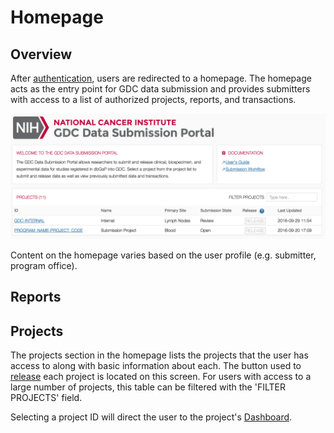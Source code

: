 # Homepage

## Overview

After [authentication](Authentication.md), users are redirected to a homepage. The homepage acts as the entry point for GDC data submission and provides submitters with access to a list of authorized projects, reports, and transactions.

[![GDC Submitter Landing Page](images/GDC_Submission_Landing_Submitter_2.png)](images/GDC_Submission_Landing_Submitter_2.png "Click to see the full image.")

Content on the homepage varies based on the user profile (e.g. submitter, program office).

## Reports

## Projects

The projects section in the homepage lists the projects that the user has access to along with basic information about each. The button used to [release](Submit_Data.md) each project is located on this screen. For users with access to a large number of projects, this table can be filtered with the 'FILTER PROJECTS' field.  

Selecting a project ID will direct the user to the project's [Dashboard](Dashboard.md).
